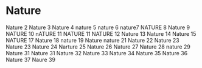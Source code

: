 # Nature
Nature 2
Nature 3
Nature 4
nature 5
nature 6
nature7
NATURE 8
Nature 9
NATURE 10
nATURE 11
NATURE 11
NATURE 12
Nature 13
Nature 14
Nature 15
NATURE 17
Nature 18
nature 19
Nature
nature 21
Nature 22
Nature 23
Nature 23
Nature 24
Narture 25
Nature 26
Nature 27
Nature 28
nature 29
Nature 31
Nature 31
Nature 32
Nature 33
Nature 34
Nature 35
Nature 36
Nature 37
Naure 39
